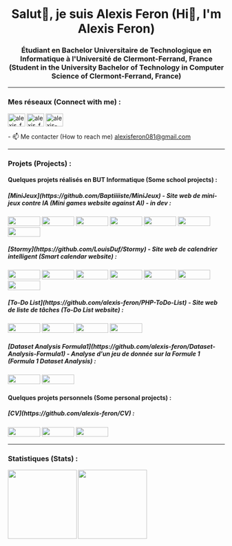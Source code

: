 <h1 align="center">Salut👋, je suis Alexis Feron (Hi👋, I'm Alexis Feron)</h1>
<h3 align="center">Étudiant en Bachelor Universitaire de Technologique en Informatique à l'Université de Clermont-Ferrand, France (Student in the University Bachelor of Technology in Computer Science of Clermont-Ferrand, France)</h3>

---

<h3 align="left">Mes réseaux (Connect with me) :</h3>
<p align="left">
<a href="https://instagram.com/alexis_feron_" target="blank"><img align="center" src="https://raw.githubusercontent.com/rahuldkjain/github-profile-readme-generator/master/src/images/icons/Social/instagram.svg" alt="alexis_feron_" height="30" width="40" /></a>
<a href="https://twitter.com/alexis_feron_" target="blank"><img align="center" src="https://raw.githubusercontent.com/rahuldkjain/github-profile-readme-generator/master/src/images/icons/Social/twitter.svg" alt="alexis_feron_" height="30" width="40" /></a>
<a href="https://linkedin.com/in/alexis-feron" target="blank"><img align="center" src="https://raw.githubusercontent.com/rahuldkjain/github-profile-readme-generator/master/src/images/icons/Social/linked-in-alt.svg" alt="alexis-feron" height="30" width="40" /></a>
</p>
<a>- 📫 Me contacter (How to reach me) </a><a href="mailto:alexisferon081@gmail.com">alexisferon081@gmail.com</a>

---

<h3 align="left">Projets (Projects) :</h3>
<p align="left"> 
<h4>Quelques projets réalisés en BUT Informatique (Some school projects) :</h4>
<h5> [MiniJeux](https://github.com/Baptiiiiste/MiniJeux) - Site web de mini-jeux contre IA (Mini games website against AI) - in dev :</h5>
<img src="https://github.com/alexis-feron/alexis-feron/blob/main/assets/nextjs.png" width="75" height="22"/>
<img src="https://github.com/alexis-feron/alexis-feron/blob/main/assets/react.png" width="75" height="22"/>
<img src="https://github.com/alexis-feron/alexis-feron/blob/main/assets/html.png" width="75" height="22"/>
<img src="https://github.com/alexis-feron/alexis-feron/blob/main/assets/css.png" width="75" height="22"/>
<img src="https://github.com/alexis-feron/alexis-feron/blob/main/assets/javascript.png" width="75" height="22"/>
<img src="https://github.com/alexis-feron/alexis-feron/blob/main/assets/git.png" width="75" height="22"/>
<img src="https://github.com/alexis-feron/alexis-feron/blob/main/assets/figma.png" width="75" height="22"/>

<h5> [Stormy](https://github.com/LouisDuf/Stormy) - Site web de calendrier intelligent (Smart calendar website) :</h5>
<img src="https://github.com/alexis-feron/alexis-feron/blob/main/assets/html.png" width="75" height="22"/>
<img src="https://github.com/alexis-feron/alexis-feron/blob/main/assets/css.png" width="75" height="22"/>
<img src="https://github.com/alexis-feron/alexis-feron/blob/main/assets/ionic.png" width="75" height="22"/>
<img src="https://github.com/alexis-feron/alexis-feron/blob/main/assets/typescript.png" width="75" height="22"/>
<img src="https://github.com/alexis-feron/alexis-feron/blob/main/assets/angular.png" width="75" height="22"/>
<img src="https://github.com/alexis-feron/alexis-feron/blob/main/assets/git.png" width="75" height="22"/>
<img src="https://github.com/alexis-feron/alexis-feron/blob/main/assets/figma.png" width="75" height="22"/>

<h5> [To-Do List](https://github.com/alexis-feron/PHP-ToDo-List) - Site web de liste de tâches (To-Do List website) :</h5>
<img src="https://github.com/alexis-feron/alexis-feron/blob/main/assets/php.png" width="75" height="22"/>
<img src="https://github.com/alexis-feron/alexis-feron/blob/main/assets/html.png" width="75" height="22"/>
<img src="https://github.com/alexis-feron/alexis-feron/blob/main/assets/css.png" width="75" height="22"/>
<img src="https://github.com/alexis-feron/alexis-feron/blob/main/assets/git.png" width="75" height="22"/>

<h5> [Dataset Analysis Formula1](https://github.com/alexis-feron/Dataset-Analysis-Formula1) - Analyse d'un jeu de donnée sur la Formule 1 (Formula 1 Dataset Analysis) :</h5>
<img src="https://github.com/alexis-feron/alexis-feron/blob/main/assets/python.png" width="75" height="22"/>
<img src="https://github.com/alexis-feron/alexis-feron/blob/main/assets/postgre.png" width="75" height="22"/>

<h4>Quelques projets personnels (Some personal projects) :</h4>
<h5> [CV](https://github.com/alexis-feron/CV) :</h5>
<img src="https://github.com/alexis-feron/alexis-feron/blob/main/assets/html.png" width="75" height="22"/>
<img src="https://github.com/alexis-feron/alexis-feron/blob/main/assets/css.png" width="75" height="22"/>
<img src="https://github.com/alexis-feron/alexis-feron/blob/main/assets/javascript.png" width="75" height="22"/>

</p>

---

<h3 align="left">Statistiques (Stats) :</h3>
<p>
<img height="160px" align="left" src="https://github-readme-stats.vercel.app/api/top-langs/?username=alexis-feron&layout=compact" />
<img height="160px" align="center" src="https://github-readme-stats.vercel.app/api?username=alexis-feron&show_icons=true&count_private=true" />
</p>
